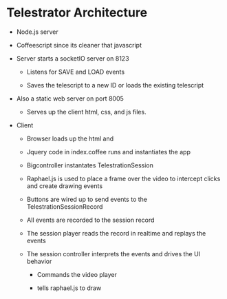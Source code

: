 



Telestrator Architecture
========================


* Node.js server

* Coffeescript since its cleaner that javascript

* Server starts a socketIO server on 8123

	* Listens for SAVE and LOAD events

	* Saves the telescript to a new ID or loads the existing telescript

* Also a static web server on port 8005

	* Serves up the client html, css, and js files.


* Client

	* Browser loads up the html and

	* Jquery code in index.coffee runs and instantiates the app

	* Bigcontroller instantates TelestrationSession 

	* Raphael.js is used to place a frame over the video to intercept clicks and create drawing events

	* Buttons are wired up to send events to the TelestrationSessionRecord

	* All events are recorded to the session record


	* The session player reads the record in realtime and replays the events

	* The session controller interprets the events and drives the UI behavior

	  * Commands the video player

	  * tells raphael.js to draw

	  